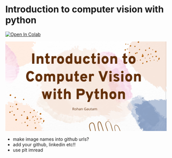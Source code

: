 # Introduction to computer vision with python

[![Open In Colab](https://colab.research.google.com/assets/colab-badge.svg)](https://colab.research.google.com/github/RohanGautam/intro-to-opencv-workshop/blob/master/notebook/cv_workshop.ipynb)

![](assets/workshop-banner.png)

- make image names into github urls?
- add your github, linkedin etc!!
- use plt imread
